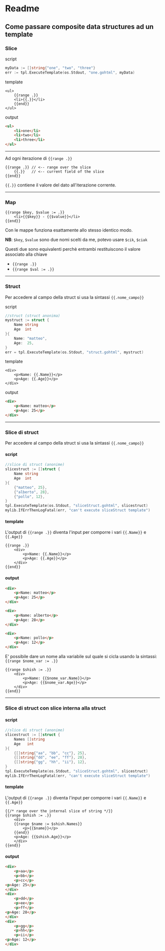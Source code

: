 # Readme

## Come passare composite data structures ad un template

### Slice

script

```Go
myData := []string{"one", "two", "three"}
err := tpl.ExecuteTemplate(os.Stdout, "one.gohtml", myData)
```

template

```gohtml
<ul>
    {{range .}}
    <li>{{.}}</li>
    {{end}}
</ul>
```

output

```html
<ul>
    <li>one</li>
    <li>two</li>
    <li>three</li>
</ul>
```

---

Ad ogni iterazione di `{{range .}} `

```gohtml
{{range .}} // <-- range over the slice
    {{.}}   // <-- current field of the slice
{{end}}
```

`{{.}}` contiene il valore del dato all'iterazione corrente.

---

### Map

```gohtml
{{range $key, $value := .}}
    <li>{{$key}} - {{$value}}</li>
{{end}}
```

Con le mappe funziona esattamente allo stesso identico modo.

**NB**: `$key`, `$value` sono due nomi scelti da me, potevo usare `$cik`, `$ciak`

Questi due sono equivalenti perchè entrambi restituiscono il valore associato alla chiave

- `{{range .}}`
- `{{range $val := .}}`

---

### Struct

Per accedere al campo della struct si usa la sintassi `{{.nome_campo}}`

script

```Go
//struct (struct anonima)
mystruct := struct {
    Name string
    Age  int
}{
    Name: "matteo",
    Age:  25,
}
err = tpl.ExecuteTemplate(os.Stdout, "struct.gohtml", mystruct)
```

template

```gohtml
<div>
    <p>Name: {{.Name}}</p>
    <p>Age: {{.Age}}</p>
</div>
```

output

```html
<div>
    <p>Name: matteo</p>
    <p>Age: 25</p>
</div>
```

---

### Slice di struct

Per accedere al campo della struct si usa la sintassi `{{.nome_campo}}`

#### script

```Go
//slice di struct (anonime)
slicestruct := []struct {
    Name string
    Age  int
}{
    {"matteo", 25},
    {"alberto", 28},
    {"pollo", 12},
}
tpl.ExecuteTemplate(os.Stdout, "sliceStruct.gohtml", slicestruct)
mylib.IfErrThenLogFatal(err, "can't execute sliceStruct template")
```

#### template

L'output di `{{range .}}` diventa l'input per comporre i vari `{{.Name}}` e `{{.Age}}`

```gohtml
{{range .}}
    <div>
        <p>Name: {{.Name}}</p>
        <p>Age: {{.Age}}</p>
    </div>
{{end}}
```

#### output

```html
<div>
    <p>Name: matteo</p>
    <p>Age: 25</p>
</div>

<div>
    <p>Name: alberto</p>
    <p>Age: 28</p>
</div>

<div>
    <p>Name: pollo</p>
    <p>Age: 12</p>
</div>
```

E' possibile dare un nome alla variabile sul quale si cicla usando la sintassi:
`{{range $nome_var := .}}`

```Gohtml
{{range $shish := .}}
    <div>
        <p>Name: {{$nome_var.Name}}</p>
        <p>Age: {{$nome_var.Age}}</p>
    </div>
{{end}}
```

---

### Slice di struct con slice interna alla struct

#### script

```Go
//slice di struct (anonime)
slicestruct := []struct {
    Names []string
    Age   int
}{
    {[]string{"aa", "bb", "cc"}, 25},
    {[]string{"dd", "ee", "ff"}, 28},
    {[]string{"gg", "hh", "ii"}, 12},
}
tpl.ExecuteTemplate(os.Stdout, "sliceStruct.gohtml", slicestruct)
mylib.IfErrThenLogFatal(err, "can't execute sliceStruct template")
```

#### template

L'output di `{{range .}}` diventa l'input per comporre i vari `{{.Name}}` e `{{.Age}}`

```gohtml
{{/* range over the internal slice of string */}}
{{range $shish := .}}
    <div>
    {{range $name := $shish.Names}}
        <p>{{$name}}</p>
    {{end}}
    <p>Age: {{$shish.Age}}</p>
    </div>
{{end}}
```

#### output

```html
<div>
    <p>aa</p>
    <p>bb</p>
    <p>cc</p>
<p>Age: 25</p>
</div>
<div>
    <p>dd</p>
    <p>ee</p>
    <p>ff</p>
<p>Age: 28</p>
</div>
<div>
    <p>gg</p>
    <p>hh</p>
    <p>ii</p>
<p>Age: 12</p>
</div>
```
